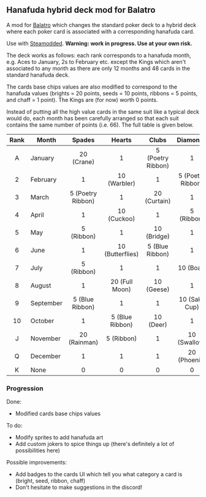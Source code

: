 ## Hanafuda hybrid deck mod for Balatro

A mod for [Balatro](https://store.steampowered.com/app/2379780/Balatro/) which changes the standard poker deck to a hybrid deck where each poker card is associated with a corresponding hanafuda card.

Use with [Steamodded](https://github.com/Steamopollys/Steamodded/). **Warning: work in progress. Use at your own risk.**

The deck works as follows: each rank corresponds to a hanafuda month, e.g. Aces to January, 2s to February etc. except the Kings which aren't associated to any month as there are only 12 months and 48 cards in the standard hanafuda deck.

The cards base chips values are also modified to correspond to the hanafuda values (brights = 20 points, seeds = 10 points, ribbons = 5 points, and chaff = 1 point). The Kings are (for now) worth 0 points.

Instead of putting all the high value cards in the same suit like a typical deck would do, each month has been carefully arranged so that each suit contains the same number of points (i.e. 66). The full table is given below.

| Rank | Month | Spades | Hearts | Clubs | Diamonds |
| :---: | --- | :---: | :---: | :---: | :---: |
| A | January | 20 (Crane) | 1 | 5 (Poetry Ribbon) | 1 |
| 2 | February | 1 | 10 (Warbler) | 1 | 5 (Poetry Ribbon) |
| 3 | March | 5 (Poetry Ribbon) | 1 | 20 (Curtain) | 1 |
| 4 | April | 1 | 10 (Cuckoo) | 1 | 5 (Ribbon) |
| 5 | May | 5 (Ribbon) | 1 | 10 (Bridge) | 1 |
| 6 | June | 1 | 10 (Butterflies) | 5 (Blue Ribbon) | 1 |
| 7 | July | 5 (Ribbon) | 1 | 1 | 10 (Boar) |
| 8 | August | 1 | 20 (Full Moon) | 10 (Geese) | 1 |
| 9 | September | 5 (Blue Ribbon) | 1 | 1 | 10 (Sake Cup) |
| 10 | October | 1 | 5 (Blue Ribbon) | 10 (Deer) | 1 |
| J | November | 20 (Rainman) | 5 (Ribbon) | 1 | 10 (Swallow) |
| Q | December | 1 | 1 | 1 | 20 (Phoenix) |
| K | None | 0 | 0 | 0 | 0 |

### Progression

Done:
- Modified cards base chips values

To do:
- Modify sprites to add hanafuda art
- Add custom jokers to spice things up (there's definitely a lot of possibilities here)

Possible improvements:
- Add badges to the cards UI which tell you what category a card is (bright, seed, ribbon, chaff)
- Don't hesitate to make suggestions in the discord!
